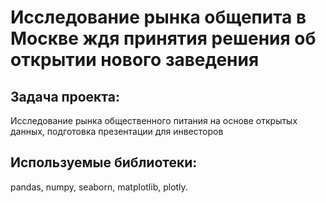 # Исследование рынка общепита в Москве ждя принятия решения об открытии нового заведения
## Задача проекта:
Исследование рынка общественного питания на основе открытых данных, подготовка презентации для инвесторов
## Используемые библиотеки:
pandas, numpy, seaborn, matplotlib, plotly.
